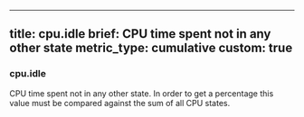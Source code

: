 
---
title: cpu.idle
brief: CPU time spent not in any other state
metric_type: cumulative
custom: true
---
### cpu.idle

CPU time spent not in any other state. In order to get a percentage this value must be compared against the sum of all CPU states.

